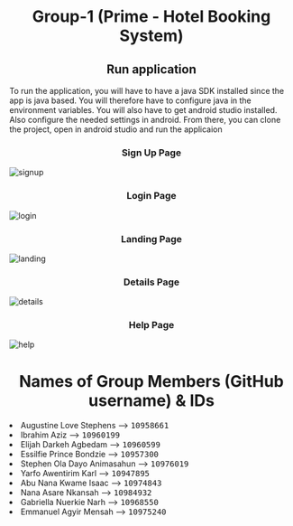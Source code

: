 <h1 align="center">Group-1 (Prime - Hotel Booking System)</h1>
<h2 align="center">Run application</h2>

<p>To run the application, you will have to have a java SDK installed since the app is java based. You will therefore have to configure java in the environment variables. You will also have to get android studio installed. Also configure the needed settings in android. From there, you can clone the project, open in android studio and run the applicaion </p>
<h3 align="center">Sign Up Page</h3>

![signup](https://github.com/dcit202Andriod/Group-1/assets/102569865/c7be8f29-dc13-4f9a-be01-275d8e1d9595)

<h3 align="center">Login Page</h3>

![login](https://github.com/dcit202Andriod/Group-1/assets/102569865/4abc7c43-6c93-4afb-b4e6-6f1e63dfa093)

<h3 align="center">Landing Page</h3>

![landing](https://github.com/dcit202Andriod/Group-1/assets/102569865/0c65ea70-cb8f-4b7c-90ba-a7f9ca384af4)

<h3 align="center">Details Page</h3>

![details](https://github.com/dcit202Andriod/Group-1/assets/102569865/f18c5b35-3334-47e4-ab92-eb40156c9c78)

<h3 align="center">Help Page</h3>

![help](https://github.com/dcit202Andriod/Group-1/assets/102569865/ed8f39be-d09f-47db-9d26-e9ae281b3dd8)

<h1 align="center">Names of Group Members (GitHub username) & IDs</h1>
<li>Augustine Love Stephens --> <kbd>10958661</kbd>
</li>

<li>Ibrahim Aziz --> <kbd>10960199</kbd>
</li>

<li>Elijah Darkeh Agbedam --> <kbd>10960599</kbd>
</li>

<li>Essilfie Prince Bondzie --> <kbd>10957300</kbd>
</li>

<li>Stephen Ola Dayo Animasahun --> <kbd>10976019</kbd>
</li>

<li>Yarfo Awentirim Karl --> <kbd>10947895</kbd>
</li>

<li>Abu Nana Kwame Isaac --> <kbd>10974843</kbd>
</li>

<li>Nana Asare Nkansah --> <kbd>10984932</kbd>
</li>

<li>Gabriella Nuerkie Narh --> <kbd>10968550</kbd>
</li>

<li>Emmanuel Agyir Mensah --> <kbd>10975240</kbd>
</li>

